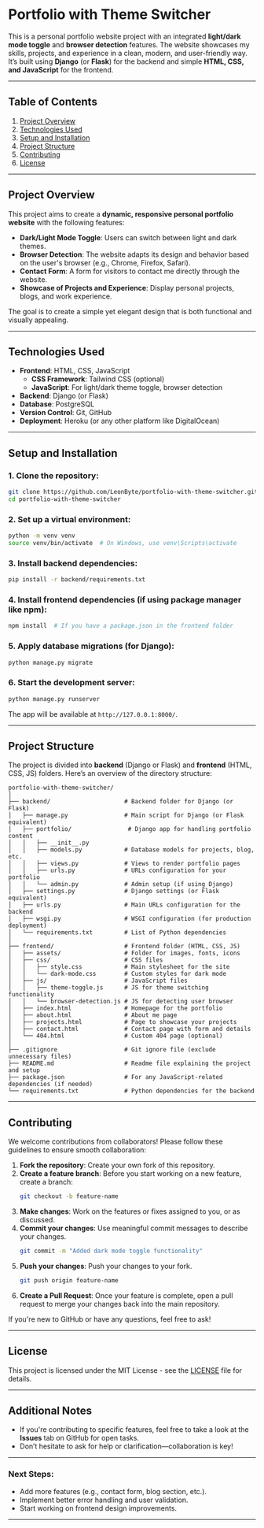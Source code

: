 # Portfolio with Theme Switcher

This is a personal portfolio website project with an integrated **light/dark mode toggle** and **browser detection** features. The website showcases my skills, projects, and experience in a clean, modern, and user-friendly way. It’s built using **Django** (or **Flask**) for the backend and simple **HTML, CSS, and JavaScript** for the frontend.

---

## **Table of Contents**
1. [Project Overview](#project-overview)
2. [Technologies Used](#technologies-used)
3. [Setup and Installation](#setup-and-installation)
4. [Project Structure](#project-structure)
5. [Contributing](#contributing)
6. [License](#license)

---

## **Project Overview**

This project aims to create a **dynamic, responsive personal portfolio website** with the following features:
- **Dark/Light Mode Toggle**: Users can switch between light and dark themes.
- **Browser Detection**: The website adapts its design and behavior based on the user's browser (e.g., Chrome, Firefox, Safari).
- **Contact Form**: A form for visitors to contact me directly through the website.
- **Showcase of Projects and Experience**: Display personal projects, blogs, and work experience.

The goal is to create a simple yet elegant design that is both functional and visually appealing.

---

## **Technologies Used**

- **Frontend**: HTML, CSS, JavaScript
  - **CSS Framework**: Tailwind CSS (optional)
  - **JavaScript**: For light/dark theme toggle, browser detection
- **Backend**: Django (or Flask)
- **Database**: PostgreSQL
- **Version Control**: Git, GitHub
- **Deployment**: Heroku (or any other platform like DigitalOcean)

---

## **Setup and Installation**

### 1. Clone the repository:
```bash
git clone https://github.com/LeonByte/portfolio-with-theme-switcher.git
cd portfolio-with-theme-switcher
```

### 2. Set up a virtual environment:
```bash
python -m venv venv
source venv/bin/activate  # On Windows, use venv\Scripts\activate
```

### 3. Install backend dependencies:
```bash
pip install -r backend/requirements.txt
```

### 4. Install frontend dependencies (if using package manager like npm):
```bash
npm install  # If you have a package.json in the frontend folder
```

### 5. Apply database migrations (for Django):
```bash
python manage.py migrate
```

### 6. Start the development server:
```bash
python manage.py runserver
```

The app will be available at `http://127.0.0.1:8000/`.

---

## **Project Structure**

The project is divided into **backend** (Django or Flask) and **frontend** (HTML, CSS, JS) folders. Here’s an overview of the directory structure:

```
portfolio-with-theme-switcher/
│
├── backend/                     # Backend folder for Django (or Flask)
│   ├── manage.py                # Main script for Django (or Flask equivalent)
│   ├── portfolio/                # Django app for handling portfolio content
│   │   ├── __init__.py
│   │   ├── models.py            # Database models for projects, blog, etc.
│   │   ├── views.py             # Views to render portfolio pages
│   │   ├── urls.py              # URLs configuration for your portfolio
│   │   └── admin.py             # Admin setup (if using Django)
│   ├── settings.py              # Django settings (or Flask equivalent)
│   ├── urls.py                  # Main URLs configuration for the backend
│   ├── wsgi.py                  # WSGI configuration (for production deployment)
│   └── requirements.txt         # List of Python dependencies
│
├── frontend/                    # Frontend folder (HTML, CSS, JS)
│   ├── assets/                  # Folder for images, fonts, icons
│   ├── css/                     # CSS files
│   │   ├── style.css            # Main stylesheet for the site
│   │   └── dark-mode.css        # Custom styles for dark mode
│   ├── js/                      # JavaScript files
│   │   ├── theme-toggle.js      # JS for theme switching functionality
│   │   └── browser-detection.js # JS for detecting user browser
│   ├── index.html               # Homepage for the portfolio
│   ├── about.html               # About me page
│   ├── projects.html            # Page to showcase your projects
│   ├── contact.html             # Contact page with form and details
│   └── 404.html                 # Custom 404 page (optional)
│
├── .gitignore                   # Git ignore file (exclude unnecessary files)
├── README.md                    # Readme file explaining the project and setup
├── package.json                 # For any JavaScript-related dependencies (if needed)
└── requirements.txt             # Python dependencies for the backend
```

---

## **Contributing**

We welcome contributions from collaborators! Please follow these guidelines to ensure smooth collaboration:

1. **Fork the repository**: Create your own fork of this repository.
2. **Create a feature branch**: Before you start working on a new feature, create a branch:
   ```bash
   git checkout -b feature-name
   ```
3. **Make changes**: Work on the features or fixes assigned to you, or as discussed.
4. **Commit your changes**: Use meaningful commit messages to describe your changes.
   ```bash
   git commit -m "Added dark mode toggle functionality"
   ```
5. **Push your changes**: Push your changes to your fork.
   ```bash
   git push origin feature-name
   ```
6. **Create a Pull Request**: Once your feature is complete, open a pull request to merge your changes back into the main repository.

If you're new to GitHub or have any questions, feel free to ask!

---

## **License**

This project is licensed under the MIT License - see the [LICENSE](LICENSE) file for details.

---

## **Additional Notes**
- If you're contributing to specific features, feel free to take a look at the **Issues** tab on GitHub for open tasks.
- Don’t hesitate to ask for help or clarification—collaboration is key!

---

### **Next Steps:**
- Add more features (e.g., contact form, blog section, etc.).
- Implement better error handling and user validation.
- Start working on frontend design improvements.

---
